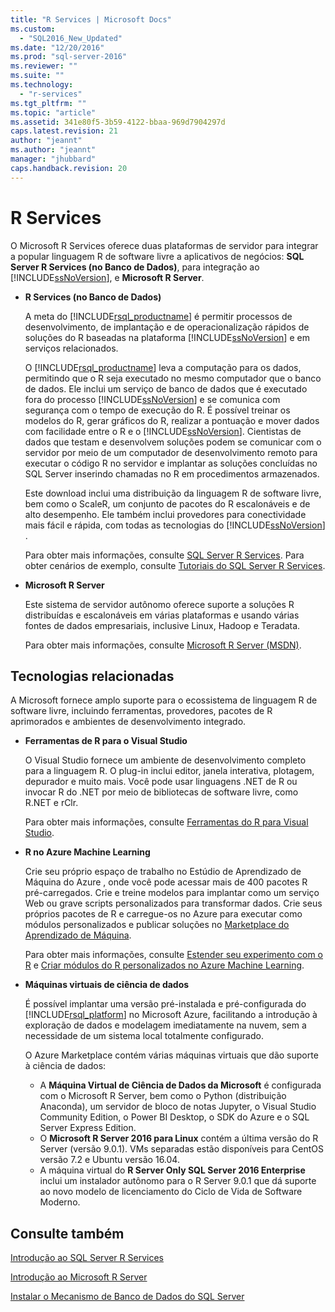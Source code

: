 ```yaml
---
title: "R Services | Microsoft Docs"
ms.custom: 
  - "SQL2016_New_Updated"
ms.date: "12/20/2016"
ms.prod: "sql-server-2016"
ms.reviewer: ""
ms.suite: ""
ms.technology: 
  - "r-services"
ms.tgt_pltfrm: ""
ms.topic: "article"
ms.assetid: 341e80f5-3b59-4122-bbaa-969d7904297d
caps.latest.revision: 21
author: "jeannt"
ms.author: "jeannt"
manager: "jhubbard"
caps.handback.revision: 20
---
```

# R Services
  O Microsoft R Services oferece duas plataformas de servidor para integrar a popular linguagem R de software livre a aplicativos de negócios: **SQL Server R Services (no Banco de Dados)**, para integração ao [!INCLUDE[ssNoVersion](../../includes/ssnoversion-md.md)], e **Microsoft R Server**.  
  
-   **R Services (no Banco de Dados)**  
  
     A meta do [!INCLUDE[rsql_productname](../../includes/rsql-productname-md.md)] é permitir processos de desenvolvimento, de implantação e de operacionalização rápidos de soluções do R baseadas na plataforma [!INCLUDE[ssNoVersion](../../includes/ssnoversion-md.md)] e em serviços relacionados.  
  
     O [!INCLUDE[rsql_productname](../../includes/rsql-productname-md.md)] leva a computação para os dados, permitindo que o R seja executado no mesmo computador que o banco de dados. Ele inclui um serviço de banco de dados que é executado fora do processo [!INCLUDE[ssNoVersion](../../includes/ssnoversion-md.md)] e se comunica com segurança com o tempo de execução do R. É possível treinar os modelos do R, gerar gráficos do R, realizar a pontuação e mover dados com facilidade entre o R e o [!INCLUDE[ssNoVersion](../../includes/ssnoversion-md.md)]. Cientistas de dados que testam e desenvolvem soluções podem se comunicar com o servidor por meio de um computador de desenvolvimento remoto para executar o código R no servidor e implantar as soluções concluídas no SQL Server inserindo chamadas no R em procedimentos armazenados.  
  
     Este download inclui uma distribuição da linguagem R de software livre, bem como o ScaleR, um conjunto de pacotes do R escalonáveis e de alto desempenho. Ele também inclui provedores para conectividade mais fácil e rápida, com todas as tecnologias do [!INCLUDE[ssNoVersion](../../includes/ssnoversion-md.md)] .  
  
     Para obter mais informações, consulte [SQL Server R Services](../../advanced-analytics/r-services/sql-server-r-services.md). Para obter cenários de exemplo, consulte [Tutoriais do SQL Server R Services](../../advanced-analytics/r-services/sql-server-r-services-tutorials.md).  
  
-   **Microsoft R Server**  
  
     Este sistema de servidor autônomo oferece suporte a soluções R distribuídas e escalonáveis em várias plataformas e usando várias fontes de dados empresariais, inclusive Linux, Hadoop e Teradata.  
  
     Para obter mais informações, consulte [Microsoft R Server (MSDN)](https://msdn.microsoft.com/microsoft-r/index).  
  
## <a name="related-technologies"></a>Tecnologias relacionadas  
 A Microsoft fornece amplo suporte para o ecossistema de linguagem R de software livre, incluindo ferramentas, provedores, pacotes de R aprimorados e ambientes de desenvolvimento integrado.  
  
-   **Ferramentas de R para o Visual Studio**  
  
     O Visual Studio fornece um ambiente de desenvolvimento completo para a linguagem R. O plug-in inclui editor, janela interativa, plotagem, depurador e muito mais. Você pode usar linguagens .NET de R ou invocar R do .NET por meio de bibliotecas de software livre, como R.NET e rClr.  
  
     Para obter mais informações, consulte [Ferramentas do R para Visual Studio](https://www.visualstudio.com/vs/rtvs/).  
  
-   **R no Azure Machine Learning**  
  
     Crie seu próprio espaço de trabalho no Estúdio de Aprendizado de Máquina do Azure , onde você pode acessar mais de 400 pacotes R pré-carregados. Crie e treine modelos para implantar como um serviço Web ou grave scripts personalizados para transformar dados. Crie seus próprios pacotes de R e carregue-os no Azure para executar como módulos personalizados e publicar soluções no [Marketplace do Aprendizado de Máquina](http://datamarket.azure.com/browse/data?category=machine-learning).  
  
     Para obter mais informações, consulte [Estender seu experimento com o R](https://docs.microsoft.com/azure/machine-learning/machine-learning-extend-your-experiment-with-r) e [Criar módulos do R personalizados no Azure Machine Learning](https://docs.microsoft.com/azure/machine-learning/machine-learning-custom-r-modules).  
  
-   **Máquinas virtuais de ciência de dados**  
  
     É possível implantar uma versão pré-instalada e pré-configurada do [!INCLUDE[rsql_platform](../../includes/rsql-platform-md.md)] no Microsoft Azure, facilitando a introdução à exploração de dados e modelagem imediatamente na nuvem, sem a necessidade de um sistema local totalmente configurado.  
  
     O Azure Marketplace contém várias máquinas virtuais que dão suporte à ciência de dados:
     + A **Máquina Virtual de Ciência de Dados da Microsoft** é configurada com o Microsoft R Server, bem como o Python (distribuição Anaconda), um servidor de bloco de notas Jupyter, o Visual Studio Community Edition, o Power BI Desktop, o SDK do Azure e o SQL Server Express Edition. 
     + O **Microsoft R Server 2016 para Linux** contém a última versão do R Server (versão 9.0.1). VMs separadas estão disponíveis para CentOS versão 7.2 e Ubuntu versão 16.04. 
     + A máquina virtual do **R Server Only SQL Server 2016 Enterprise** inclui um instalador autônomo para o R Server 9.0.1 que dá suporte ao novo modelo de licenciamento do Ciclo de Vida de Software Moderno.
 

## <a name="see-also"></a>Consulte também  
[Introdução ao SQL Server R Services](../../advanced-analytics/r-services/getting-started-with-sql-server-r-services.md) 

[Introdução ao Microsoft R Server](../../advanced-analytics/r-services/getting-started-with-microsoft-r-server-standalone.md)  

 [Instalar o Mecanismo de Banco de Dados do SQL Server](../../database-engine/install-windows/install-sql-server-database-engine.md)  
  
  